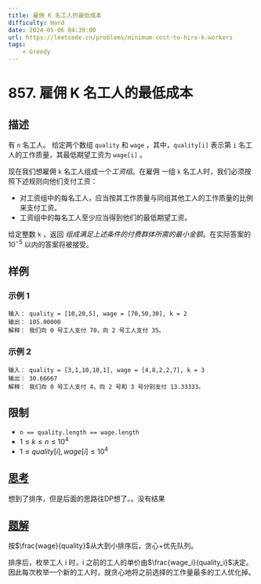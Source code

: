 ```yaml
---
title: 雇佣 K 名工人的最低成本
difficulty: Hard
date: 2024-05-06 04:39:00
url: https://leetcode.cn/problems/minimum-cost-to-hire-k-workers
tags:
    - Greedy
---
```

# 857. 雇佣 K 名工人的最低成本

## 描述

有 `n` 名工人。 给定两个数组 `quality` 和 `wage` ，其中，`quality[i]` 表示第 `i` 名工人的工作质量，其最低期望工资为 `wage[i]` 。

现在我们想雇佣 `k` 名工人组成一个*工资组*。在雇佣 一组 `k` 名工人时，我们必须按照下述规则向他们支付工资：

- 对工资组中的每名工人，应当按其工作质量与同组其他工人的工作质量的比例来支付工资。
- 工资组中的每名工人至少应当得到他们的最低期望工资。

给定整数 `k` ，返回 *组成满足上述条件的付费群体所需的最小金额*。在实际答案的 $10^{-5}$ 以内的答案将被接受。

## 样例

### 示例 1

```
输入： quality = [10,20,5], wage = [70,50,30], k = 2
输出： 105.00000
解释： 我们向 0 号工人支付 70，向 2 号工人支付 35。
```

### 示例 2

```
输入： quality = [3,1,10,10,1], wage = [4,8,2,2,7], k = 3
输出： 30.66667
解释： 我们向 0 号工人支付 4，向 2 号和 3 号分别支付 13.33333。
```

## 限制

- `n == quality.length == wage.length`
- $1 \le k \le n \le 10^{4}$
- $1 \le quality[i], wage[i] \le 10^{4}$


## [思考](code.cpp)
想到了排序，但是后面的思路往DP想了。。没有结果

## [题解](solution.cpp)
按$\frac{wage}{quality}$从大到小排序后，贪心+优先队列。

排序后，枚举工人 i 时，i 之前的工人的单价由$\frac{wage_i}{quality_i}$决定。因此每次枚举一个新的工人时，就贪心地将之前选择的工作量最多的工人优化掉。
